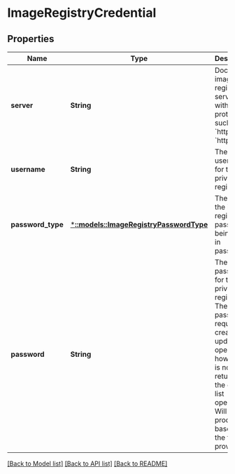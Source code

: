 # ImageRegistryCredential

## Properties
Name | Type | Description | Notes
------------ | ------------- | ------------- | -------------
**server** | **String** | Docker image registry server, without protocol such as &#x60;http&#x60; and &#x60;https&#x60;. | [default to null]
**username** | **String** | The username for the private registry. | [default to null]
**password_type** | [***::models::ImageRegistryPasswordType**](ImageRegistryPasswordType.md) | The type of the image registry password being given in password | [optional] [default to null]
**password** | **String** | The password for the private registry. The password is required for create or update operations, however it is not returned in the get or list operations. Will be processed based on the type provided. | [optional] [default to null]

[[Back to Model list]](../README.md#documentation-for-models) [[Back to API list]](../README.md#documentation-for-api-endpoints) [[Back to README]](../README.md)


